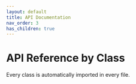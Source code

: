 ```yaml
---
layout: default
title: API Documentation
nav_order: 3
has_children: true
---
```


# API Reference by Class

Every class is automatically imported in every file.